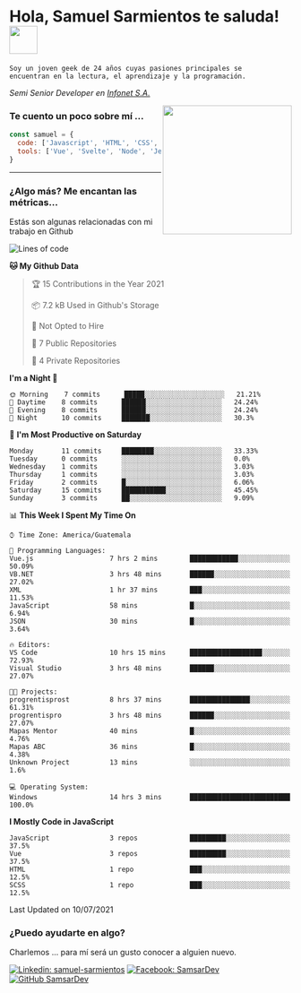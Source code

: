 <h1>Hola, Samuel Sarmientos te saluda! <img src="https://media.giphy.com/media/ZEOAnq3ockGojO0E7n/giphy.gif" width="50"></h1>
<code>Soy un joven geek de 24 años cuyas pasiones principales se
encuentran en la lectura, el aprendizaje y la programación.</code>
<br>
<p><em>Semi Senior Developer en <a href="https://www.progrentis.com/">Infonet S.A.</a>
</em></p>
<img align='right' src="https://media.giphy.com/media/du3J3cXyzhj75IOgvA/giphy.gif" width="230">

### Te cuento un poco sobre mí ...

```javascript
const samuel = {
  code: ['Javascript', 'HTML', 'CSS', 'SASS', 'Python', 'C#'],
  tools: ['Vue', 'Svelte', 'Node', 'Jest', 'Strapi']
}
```
---

### ¿Algo más? Me encantan las métricas...
Estás son algunas relacionadas con mi trabajo en Github

<!--START_SECTION:waka-->
![Lines of code](https://img.shields.io/badge/From%20Hello%20World%20I%27ve%20Written-80325%20lines%20of%20code-blue)

**🐱 My Github Data** 

> 🏆 15 Contributions in the Year 2021
 > 
> 📦 7.2 kB Used in Github's Storage 
 > 
> 🚫 Not Opted to Hire
 > 
> 📜 7 Public Repositories 
 > 
> 🔑 4 Private Repositories  
 > 
**I'm a Night 🦉** 

```text
🌞 Morning    7 commits      █████░░░░░░░░░░░░░░░░░░░░   21.21% 
🌆 Daytime    8 commits      ██████░░░░░░░░░░░░░░░░░░░   24.24% 
🌃 Evening    8 commits      ██████░░░░░░░░░░░░░░░░░░░   24.24% 
🌙 Night      10 commits     ███████░░░░░░░░░░░░░░░░░░   30.3%

```
📅 **I'm Most Productive on Saturday** 

```text
Monday       11 commits     ████████░░░░░░░░░░░░░░░░░   33.33% 
Tuesday      0 commits      ░░░░░░░░░░░░░░░░░░░░░░░░░   0.0% 
Wednesday    1 commits      ░░░░░░░░░░░░░░░░░░░░░░░░░   3.03% 
Thursday     1 commits      ░░░░░░░░░░░░░░░░░░░░░░░░░   3.03% 
Friday       2 commits      █░░░░░░░░░░░░░░░░░░░░░░░░   6.06% 
Saturday     15 commits     ███████████░░░░░░░░░░░░░░   45.45% 
Sunday       3 commits      ██░░░░░░░░░░░░░░░░░░░░░░░   9.09%

```


📊 **This Week I Spent My Time On** 

```text
⌚︎ Time Zone: America/Guatemala

💬 Programming Languages: 
Vue.js                   7 hrs 2 mins        ████████████░░░░░░░░░░░░░   50.09% 
VB.NET                   3 hrs 48 mins       ██████░░░░░░░░░░░░░░░░░░░   27.02% 
XML                      1 hr 37 mins        ███░░░░░░░░░░░░░░░░░░░░░░   11.53% 
JavaScript               58 mins             █░░░░░░░░░░░░░░░░░░░░░░░░   6.94% 
JSON                     30 mins             █░░░░░░░░░░░░░░░░░░░░░░░░   3.64%

🔥 Editors: 
VS Code                  10 hrs 15 mins      ██████████████████░░░░░░░   72.93% 
Visual Studio            3 hrs 48 mins       ██████░░░░░░░░░░░░░░░░░░░   27.07%

🐱‍💻 Projects: 
progrentisprost          8 hrs 37 mins       ███████████████░░░░░░░░░░   61.31% 
progrentispro            3 hrs 48 mins       ██████░░░░░░░░░░░░░░░░░░░   27.07% 
Mapas Mentor             40 mins             █░░░░░░░░░░░░░░░░░░░░░░░░   4.76% 
Mapas ABC                36 mins             █░░░░░░░░░░░░░░░░░░░░░░░░   4.38% 
Unknown Project          13 mins             ░░░░░░░░░░░░░░░░░░░░░░░░░   1.6%

💻 Operating System: 
Windows                  14 hrs 3 mins       █████████████████████████   100.0%

```

**I Mostly Code in JavaScript** 

```text
JavaScript               3 repos             █████████░░░░░░░░░░░░░░░░   37.5% 
Vue                      3 repos             █████████░░░░░░░░░░░░░░░░   37.5% 
HTML                     1 repo              ███░░░░░░░░░░░░░░░░░░░░░░   12.5% 
SCSS                     1 repo              ███░░░░░░░░░░░░░░░░░░░░░░   12.5%

```



 Last Updated on 10/07/2021
<!--END_SECTION:waka-->

### ¿Puedo ayudarte en algo?
Charlemos ... para mí será un gusto conocer a alguien nuevo.

[![Linkedin: samuel-sarmientos](https://img.shields.io/badge/-Samuel%20Sarmientos-blue?style=flat-square&logo=Linkedin&logoColor=white)](https://www.linkedin.com/in/samuel-sarmientos)
[![Facebook: SamsarDev](https://img.shields.io/badge/-SamsarDev-white?style=flat-square&logo=Facebook)](https://www.facebook.com/Samsar.Dev)
[![GitHub SamsarDev](https://img.shields.io/github/followers/SamsarDev?label=follow&style=social)](https://github.com/SamsarDev)
